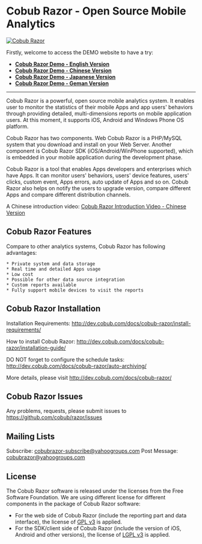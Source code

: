 Cobub Razor - Open Source Mobile Analytics
=============
[![Cobub Razor](http://dev.cobub.com/wp-content/uploads/2012/07/cobub-logo1.png)](http://dev.cobub.com)

Firstly, welcome to access the DEMO website to have a try:   
  
- [**Cobub Razor Demo - English Version**](http://demo.cobub.com/razor/en)  
- [**Cobub Razor Demo - Chinese Version**](http://demo.cobub.com/razor)
- [**Cobub Razor Demo - Japanese Version**](http://demo.cobub.com/razor/ja)  
- [**Cobub Razor Demo - Geman Version**](http://demo.cobub.com/razor/de)
***

Cobub Razor is a powerful, open source mobile analytics system. It enables user to monitor the statistics of their mobile Apps and app users' behaviors through providing detailed, multi-dimensions reports on mobile application users.  At this moment, it supports iOS, Android and Windows Phone OS platform.

Cobub Razor has two components. Web Cobub Razor is a PHP/MySQL system that you download and install on your Web Server. Another component is Cobub Razor SDK (iOS/Android/WinPhone supported), which is embedded in your mobile application during the development phase.

Cobub Razor is a tool that enables Apps developers and enterprises which have Apps. It can monitor users' behaviors, users' device features, users' clicks, custom event, Apps errors, auto update of Apps and so on. Cobub Razor also helps on notify the users to upgrade version, compare different Apps and compare different distribution channels.

A Chinese introduction video: [Cobub Razor Introduction Video - Chinese Version](http://v.youku.com/v_show/id_XNDM4OTgwNzEy.html)

Cobub Razor Features
-------

Compare to other analytics systems, Cobub Razor has following advantages:

	* Private system and data storage
	* Real time and detailed Apps usage
	* Low cost
	* Possible for other data source integration
	* Custom reports available
	* Fully support mobile devices to visit the reports
	
Cobub Razor Installation
-------

Installation Requirements:  http://dev.cobub.com/docs/cobub-razor/install-requirements/

How to install Cobub Razor: http://dev.cobub.com/docs/cobub-razor/installation-guide/

DO NOT forget to configure the schedule tasks: http://dev.cobub.com/docs/cobub-razor/auto-archiving/

More details, please visit http://dev.cobub.com/docs/cobub-razor/


Cobub Razor Issues
-------

Any problems, requests, please submit issues to https://github.com/cobub/razor/issues

Mailing Lists
-------

Subscribe:  cobubrazor-subscribe@yahoogroups.com
Post Message:  cobubrazor@yahoogroups.com


License
-------

The Cobub Razor software is released under the licenses from the Free Software Foundation.
We are using different license for different components in the package of Cobub Razor software:

 *  For the web side of Cobub Razor (include the reporting part and data interface), the license of [GPL v3](http://www.gnu.org/licenses/gpl-3.0.txt) is applied.
 *  For the SDK/client side of Cobub Razor (include the version of iOS, Android and other versions), the license of [LGPL v3](http://www.gnu.org/licenses/lgpl-3.0.txt) is applied.




